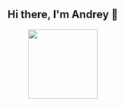 <h2 align="center">Hi there, I'm Andrey 👋</h2>



<div id="header" align="center">
  <img src="https://media.giphy.com/media/HzPtbOKyBoBFsK4hyc/giphy.gif" width="140"/>
</div>


